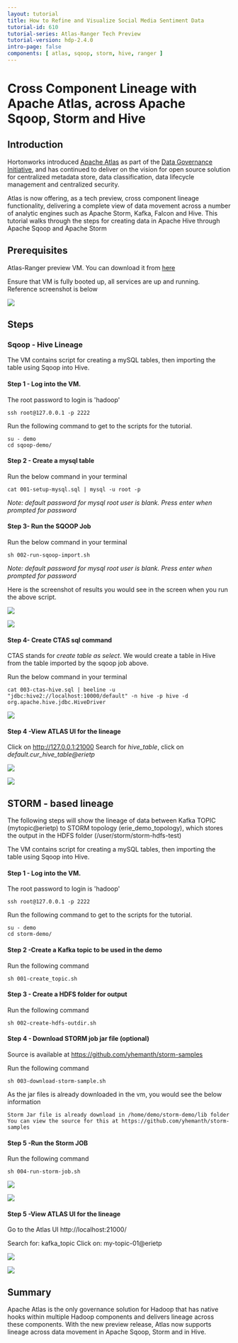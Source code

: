 ```yaml
---
layout: tutorial
title: How to Refine and Visualize Social Media Sentiment Data
tutorial-id: 610
tutorial-series: Atlas-Ranger Tech Preview
tutorial-version: hdp-2.4.0
intro-page: false
components: [ atlas, sqoop, storm, hive, ranger ]
---
```



# Cross Component Lineage with Apache Atlas, across Apache Sqoop, Storm and Hive

## Introduction
Hortonworks introduced [Apache Atlas](http://hortonworks.com/blog/apache-atlas-project-proposed-for-hadoop-governance/) as part of the [Data Governance Initiative](http://hortonworks.com/press-releases/hortonworks-establishes-data-governance-initiative/), and has continued to deliver on the vision for open source solution for centralized metadata store, data classification, data lifecycle management and centralized security.

Atlas is now offering, as a tech preview, cross component lineage functionality, delivering a complete view of data movement across a number of analytic engines such as Apache Storm, Kafka, Falcon and Hive.
This tutorial walks through the steps for creating data in Apache Hive through Apache Sqoop and Apache Storm

## Prerequisites

Atlas-Ranger preview VM. You can download it from [here](https://s3.amazonaws.com/demo-drops.hortonworks.com/HDP-Atlas-Ranger-TP.ova)  

Ensure that VM is fully booted up, all services are up and running. Reference screenshot is below

![](/assets/cross-component-lineage-with-atlas/5-atlas-ranger-vm-bootup.png)

## Steps

### Sqoop - Hive Lineage

The VM contains script for creating a mySQL tables, then importing the table using Sqoop into Hive. 

#### Step 1 - Log into the VM. 

The root password to login is 'hadoop'

 ```
ssh root@127.0.0.1 -p 2222 
  ```

Run the following command to get to the scripts for the tutorial.
```  
su - demo
cd sqoop-demo/
```

#### Step 2 - Create a mysql table

Run the below command in your terminal   
```
cat 001-setup-mysql.sql | mysql -u root -p
```
*Note: default password for mysql root user is blank. Press enter when prompted for password*

#### Step 3- Run the SQOOP Job

Run the below command in your terminal  
```
sh 002-run-sqoop-import.sh
```
*Note: default password for mysql root user is blank. Press enter when prompted for password*

Here is the screenshot of results you would see in the screen when you run the above script. 

![](/assets/cross-component-lineage-with-atlas/7-sqoop-import-start.png)

![](/assets/cross-component-lineage-with-atlas/8-sqoop-import-finish.png)

#### Step 4- Create CTAS sql command

CTAS stands for *create table as select*. We would create a table in Hive from the table imported by the sqoop job above.

Run the below command in your terminal
```
cat 003-ctas-hive.sql | beeline -u "jdbc:hive2://localhost:10000/default" -n hive -p hive -d org.apache.hive.jdbc.HiveDriver
```
![](/assets/cross-component-lineage-with-atlas/10-ctas-start.png)


#### Step 4 -View ATLAS UI for the lineage

Click on http://127.0.0.1:21000
Search for *hive_table*, click on *default.cur_hive_table@erietp*

![](/assets/cross-component-lineage-with-atlas/9-atlas-hive-search.png)

![](/assets/cross-component-lineage-with-atlas/1-sqoop-lineage.png)


## STORM - based lineage 

The following steps will show the lineage of data between Kafka TOPIC (mytopic@erietp) to STORM topology (erie_demo_topology),
which stores the output in the HDFS folder (/user/storm/storm-hdfs-test)

The VM contains script for creating a mySQL tables, then importing the table using Sqoop into Hive. 

#### Step 1 - Log into the VM. 

The root password to login is 'hadoop'

 ```
ssh root@127.0.0.1 -p 2222 
  ```

Run the following command to get to the scripts for the tutorial.
```  
su - demo
cd storm-demo/
```

#### Step 2 -Create a Kafka topic to be used in the demo

Run the following command
```
sh 001-create_topic.sh
```

#### Step 3 - Create a HDFS folder for output

Run the following command
```
sh 002-create-hdfs-outdir.sh
```

#### Step 4 - Download STORM job jar file (optional)

Source is available at https://github.com/yhemanth/storm-samples 

Run the following command
```
sh 003-download-storm-sample.sh
```
As the jar files is already downloaded in the vm, you would see the below information
```
Storm Jar file is already download in /home/demo/storm-demo/lib folder
You can view the source for this at https://github.com/yhemanth/storm-samples 
```

#### Step 5 -Run the Storm JOB 

Run the following command
```
sh 004-run-storm-job.sh
```

![](/assets/cross-component-lineage-with-atlas/11-storm-job-start.png)

![](/assets/cross-component-lineage-with-atlas/12-storm-job-end.png)

#### Step 5 -View ATLAS UI for the lineage

Go to the Atlas UI http://localhost:21000/

Search for: kafka_topic
Click on: my-topic-01@erietp

![](/assets/cross-component-lineage-with-atlas/3-atlas-kafka-topic.png)

![](/assets/cross-component-lineage-with-atlas/4-kafka-lineage.png)

## Summary

Apache Atlas is the only governance solution for Hadoop that has native hooks within multiple Hadoop components and delivers lineage across these components. With the new preview release, Atlas now supports lineage across data movement in Apache Sqoop, Storm and in Hive. 







